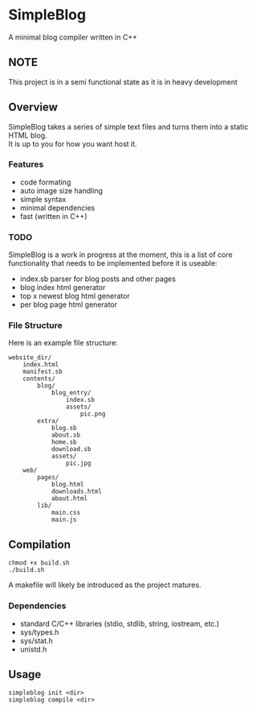 # SimpleBlog
A minimal blog compiler written in C++
## NOTE
This project is in a semi functional state as it is in heavy development
## Overview
SimpleBlog takes a series of simple text files and turns them into a static HTML blog.<br>
It is up to you for how you want host it.
### Features
- code formating
- auto image size handling
- simple syntax
- minimal dependencies
- fast (written in C++)

### TODO
SimpleBlog is a work in progress at the moment, this is a list of core functionality that needs to be implemented before it is useable:
- index.sb parser for blog posts and other pages
- blog index html generator
- top x newest blog html generator
- per blog page html generator

### File Structure
Here is an example file structure:
```
website_dir/
	index.html
	manifest.sb
	contents/
		blog/
			blog_entry/
				index.sb
				assets/
					pic.png
		extra/
			blog.sb
			about.sb
			home.sb
			download.sb
			assets/
				pic.jpg
	web/
		pages/
			blog.html
			downloads.html
			about.html
		lib/
			main.css
			main.js
```			
## Compilation 
```
chmod +x build.sh
./build.sh

```
A makefile will likely be introduced as the project matures.
### Dependencies
- standard C/C++ libraries (stdio, stdlib, string, iostream, etc.)
- sys/types.h
- sys/stat.h
- unistd.h

## Usage
```
simpleblog init <dir>
simpleblog compile <dir>
```
